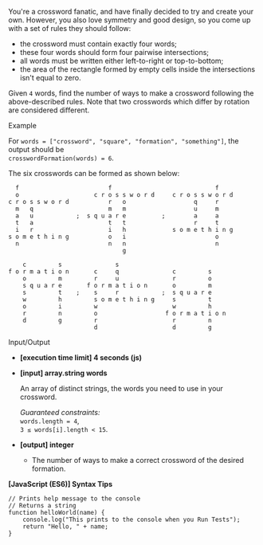 You're a crossword fanatic, and have finally decided to try and create your own. However,
you also love symmetry and good design, so you come up with a set of rules they should
follow:

- the crossword must contain exactly four words;
- these four words should form four pairwise intersections;
- all words must be written either left-to-right or top-to-bottom;
- the area of the rectangle formed by empty cells inside the intersections isn't equal to
  zero.

Given `4` words, find the number of ways to make a crossword following the above-described
rules. Note that two crosswords which differ by rotation are considered different.

Example

For `words = ["crossword", "square", "formation", "something"]`, the output should be  
`crosswordFormation(words) = 6`.

The six crosswords can be formed as shown below:

      f                         f                             f
      o                     c r o s s w o r d     c r o s s w o r d
    c r o s s w o r d           r   o                   q     r
      m   q                     m   m                   u     m
      a   u            ;  s q u a r e          ;        a     a
      t   a                     t   t                   r     t
      i   r                     i   h             s o m e t h i n g
    s o m e t h i n g           o   i                         o
      n                         n   n                         n
                                    g

        c         s               s
    f o r m a t i o n       c     q               c         s
        o         m         r     u               r         o
        s q u a r e       f o r m a t i o n       o         m
        s         t    ;    s     r            ;  s q u a r e
        w         h         s o m e t h i n g     s         t
        o         i         w                     w         h
        r         n         o                   f o r m a t i o n
        d         g         r                     r         n
                            d                     d         g

Input/Output

- **\[execution time limit\] 4 seconds (js)**

- **\[input\] array.string words**

  An array of distinct strings, the words you need to use in your crossword.

  _Guaranteed constraints:_  
  `words.length = 4`,  
  `3 ≤ words[i].length < 15`.

- **\[output\] integer**

  - The number of ways to make a correct crossword of the desired formation.

**\[JavaScript (ES6)\] Syntax Tips**

    // Prints help message to the console
    // Returns a string
    function helloWorld(name) {
        console.log("This prints to the console when you Run Tests");
        return "Hello, " + name;
    }
